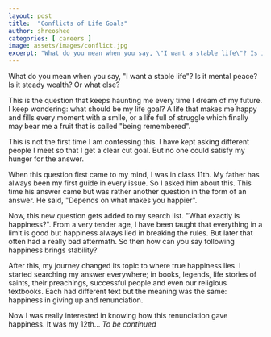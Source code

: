 ```yaml
---
layout: post
title:  "Conflicts of Life Goals"
author: shreoshee
categories: [ careers ]
image: assets/images/conflict.jpg
excerpt: "What do you mean when you say, \"I want a stable life\"? Is it mental peace? Is it steady wealth? Or what else? This is the question that keeps haunting me every time I dream of my future."
---
```


What do you mean when you say, "I want a stable life"? Is it mental peace? Is it steady wealth? Or what else? 

This is the question that keeps haunting me every time I dream of my future. I keep wondering: what should be my life goal? A life that makes me happy and fills every moment with a smile, or a life full of struggle which finally may bear me a fruit that is called "being remembered". 

This is not the first time I am confessing this. I have kept asking different people I meet so that I get a clear cut goal. But no one could satisfy my hunger for the answer.

When this question first came to my mind, I was in class 11th. My father has always been my first guide in every issue. So I asked him about this. This time his answer came but was rather another question in the form of an answer. He said, "Depends on what makes you happier".

Now, this new question gets added to my search list. "What exactly is happiness?". From a very tender age, I have been taught that everything in a limit is good but happiness always lied in breaking the rules. But later that often had a really bad aftermath. So then how can you say following happiness brings stability?

After this, my journey changed its topic to where true happiness lies. I started searching my answer everywhere; in books, legends, life stories of saints, their preachings, successful people and even our religious textbooks. Each had different text but the meaning was the same: happiness in giving up and renunciation.

Now I was really interested in knowing how this renunciation gave happiness. It was my 12th... *To be continued*
